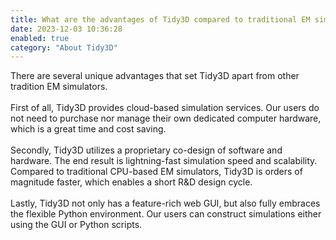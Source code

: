 ```yaml
---
title: What are the advantages of Tidy3D compared to traditional EM simulators?
date: 2023-12-03 10:36:28
enabled: true
category: "About Tidy3D"
---
```

<div><div>There are several unique advantages that set Tidy3D apart from other tradition EM simulators.</div><div> </div><div>First of all, Tidy3D provides cloud-based simulation services. Our users do not need to purchase nor manage their own dedicated computer hardware, which is a great time and cost saving.</div><div> </div><div>Secondly, Tidy3D utilizes a proprietary co-design of software and hardware. The end result is lightning-fast simulation speed and scalability. Compared to traditional CPU-based EM simulators, Tidy3D is orders of magnitude faster, which enables a short R&amp;D design cycle.</div><div> </div><div>Lastly, Tidy3D not only has a feature-rich web GUI, but also fully embraces the flexible Python environment. Our users can construct simulations either using the GUI or Python scripts.</div></div>
